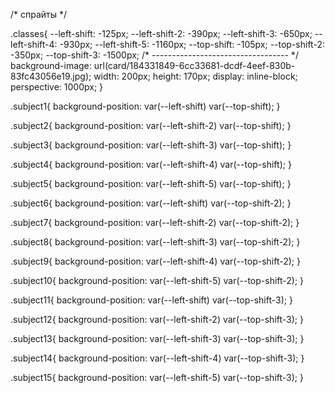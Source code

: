 /* спрайты */

.classes{
  --left-shift: -125px;
  --left-shift-2: -390px;
  --left-shift-3: -650px; 
  --left-shift-4: -930px; 
  --left-shift-5: -1160px;
  --top-shift: -105px;
  --top-shift-2: -350px;
  --top-shift-3: -1500px;
  /* ---------------------------------- */
background-image: url(card/184331849-6cc33681-dcdf-4eef-830b-83fc43056e19.jpg);
width: 200px;
height: 170px;
display: inline-block;
perspective: 1000px;
}

.subject1{
background-position: var(--left-shift) var(--top-shift);
}

.subject2{
background-position: var(--left-shift-2) var(--top-shift);
}

.subject3{
background-position: var(--left-shift-3) var(--top-shift);
}

.subject4{
background-position: var(--left-shift-4) var(--top-shift);
}

.subject5{
background-position: var(--left-shift-5) var(--top-shift);
}

.subject6{
background-position: var(--left-shift) var(--top-shift-2);
}

.subject7{
background-position: var(--left-shift-2) var(--top-shift-2);
}

.subject8{
background-position: var(--left-shift-3) var(--top-shift-2);
}

.subject9{
background-position: var(--left-shift-4) var(--top-shift-2);
}

.subject10{
background-position: var(--left-shift-5) var(--top-shift-2);
}

.subject11{
background-position: var(--left-shift) var(--top-shift-3);
}

.subject12{
background-position: var(--left-shift-2) var(--top-shift-3);
}

.subject13{
background-position: var(--left-shift-3) var(--top-shift-3);
}

.subject14{
background-position: var(--left-shift-4) var(--top-shift-3);
}

.subject15{
background-position: var(--left-shift-5) var(--top-shift-3);
}
